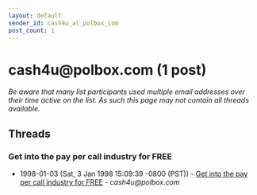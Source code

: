 ```yaml
---
layout: default
sender_id: cash4u_at_polbox_com
post_count: 1
---
```


# cash4u<span>@</span>polbox.com (1 post)

_Be aware that many list participants used multiple email addresses over their time active on the list. As such this page may not contain all threads available._

## Threads

### Get into the pay per call industry for FREE
+ 1998-01-03 (Sat, 3 Jan 1998 15:09:39 -0800 (PST)) - [Get into the pay per call industry for FREE](/archive/1998/01/0758ec70b15bf99519046b47922ef5e6952727d317f80915104226bce1d05c84) - _cash4u@polbox.com_

